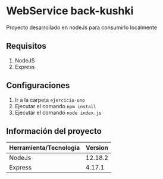 # WebService back-kushki
Proyecto desarrollado en nodeJs para consumirlo localmente

## Requisitos
1. NodeJS
2. Express

## Configuraciones
1. Ir a la carpeta `ejercicio-uno`
2. Ejecutar el comando `npm install`
3. Ejecutar el comando `node index.js`
## Información del proyecto
| Herramienta/Tecnología | Version |
| ------ | ------ |
| NodeJs | 12.18.2 |
| Express | 4.17.1 |